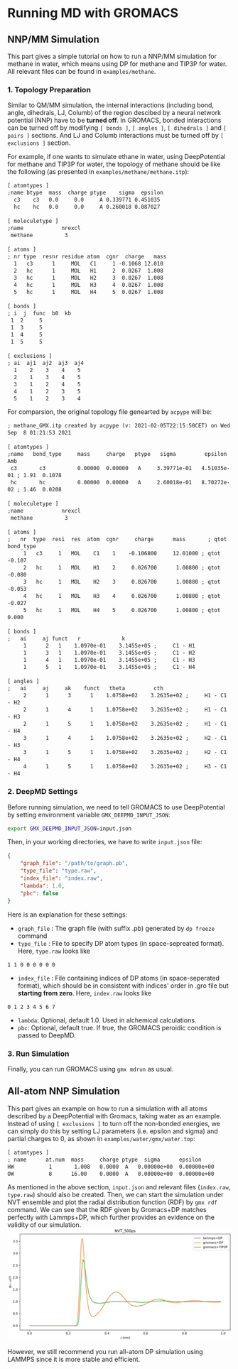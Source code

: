 # Running MD with GROMACS
## NNP/MM Simulation
This part gives a simple tutorial on how to run a NNP/MM simulation for methane in water, which means using DP for methane and TIP3P for water. All relevant files can be found in `examples/methane`.
### 1. Topology Preparation
Similar to QM/MM simulation, the internal interactions (including bond, angle, dihedrals, LJ, Columb) of the region descibed by a neural network potential (NNP) have to be **turned off**. In GROMACS, bonded interactions can be turned off by modifying `[ bonds ]`, `[ angles ]`, `[ dihedrals ]` and `[ pairs ]` sections. And LJ and Columb interactions must be turned off by `[ exclusions ]` section.

For example, if one wants to simulate ethane in water, using DeepPotential for methane and TIP3P for water, the topology of methane should be like the following (as presented in `examples/methane/methane.itp`):
```
[ atomtypes ]
;name btype  mass  charge ptype    sigma  epsilon
  c3    c3   0.0     0.0     A 0.339771 0.451035
  hc    hc   0.0     0.0     A 0.260018 0.087027

[ moleculetype ]
;name            nrexcl
 methane          3

[ atoms ]
; nr type  resnr residue atom  cgnr  charge   mass
  1   c3      1     MOL   C1     1 -0.1068 12.010
  2   hc      1     MOL   H1     2  0.0267  1.008
  3   hc      1     MOL   H2     3  0.0267  1.008
  4   hc      1     MOL   H3     4  0.0267  1.008
  5   hc      1     MOL   H4     5  0.0267  1.008

[ bonds ]
; i  j  func  b0  kb
 1  2     5        
 1  3     5        
 1  4     5        
 1  5     5        

[ exclusions ]
; ai  aj1  aj2  aj3  aj4
  1    2    3    4    5
  2    1    3    4    5
  3    1    2    4    5
  4    1    2    3    5
  5    1    2    3    4
```
For comparsion, the original topology file genearted by `acpype` will be:
```
; methane_GMX.itp created by acpype (v: 2021-02-05T22:15:50CET) on Wed Sep  8 01:21:53 2021

[ atomtypes ]
;name   bond_type     mass     charge   ptype   sigma         epsilon       Amb
 c3       c3          0.00000  0.00000   A     3.39771e-01   4.51035e-01 ; 1.91  0.1078
 hc       hc          0.00000  0.00000   A     2.60018e-01   8.70272e-02 ; 1.46  0.0208

[ moleculetype ]
;name            nrexcl
 methane          3

[ atoms ]
;   nr  type  resi  res  atom  cgnr     charge      mass       ; qtot   bond_type
     1   c3     1   MOL    C1    1    -0.106800     12.01000 ; qtot -0.107
     2   hc     1   MOL    H1    2     0.026700      1.00800 ; qtot -0.080
     3   hc     1   MOL    H2    3     0.026700      1.00800 ; qtot -0.053
     4   hc     1   MOL    H3    4     0.026700      1.00800 ; qtot -0.027
     5   hc     1   MOL    H4    5     0.026700      1.00800 ; qtot 0.000

[ bonds ]
;   ai     aj funct   r             k
     1      2   1    1.0970e-01    3.1455e+05 ;     C1 - H1    
     1      3   1    1.0970e-01    3.1455e+05 ;     C1 - H2    
     1      4   1    1.0970e-01    3.1455e+05 ;     C1 - H3    
     1      5   1    1.0970e-01    3.1455e+05 ;     C1 - H4    

[ angles ]
;   ai     aj     ak    funct   theta         cth
     2      1      3      1    1.0758e+02    3.2635e+02 ;     H1 - C1     - H2    
     2      1      4      1    1.0758e+02    3.2635e+02 ;     H1 - C1     - H3    
     2      1      5      1    1.0758e+02    3.2635e+02 ;     H1 - C1     - H4    
     3      1      4      1    1.0758e+02    3.2635e+02 ;     H2 - C1     - H3    
     3      1      5      1    1.0758e+02    3.2635e+02 ;     H2 - C1     - H4    
     4      1      5      1    1.0758e+02    3.2635e+02 ;     H3 - C1     - H4    
```
### 2. DeepMD Settings
Before running simulation, we need to tell GROMACS to use DeepPotential by setting environment variable `GMX_DEEPMD_INPUT_JSON`:
```bash
export GMX_DEEPMD_INPUT_JSON=input.json
```
Then, in your working directories, we have to write `input.json` file:
```json
{
    "graph_file": "/path/to/graph.pb",
    "type_file": "type.raw",
    "index_file": "index.raw",
    "lambda": 1.0,
    "pbc": false
}
```
Here is an explanation for these settings:
+ `graph_file` : The graph file (with suffix .pb) generated by `dp freeze` command
+ `type_file` : File to specify DP atom types (in space-sepreated format). Here, `type.raw` looks like
```
1 1 0 0 0 0 0 0
```
+ `index_file` : File containing indices of DP atoms (in space-seperated format), which should be in consistent with indices' order in .gro file but **starting from zero**. Here, `index.raw` looks like
```
0 1 2 3 4 5 6 7
```
+ `lambda`: Optional, default 1.0. Used in alchemical calculations.
+ `pbc`: Optional, default true. If true, the GROMACS peroidic condition is passed to DeepMD.

### 3. Run Simulation
Finally, you can run GROMACS using `gmx mdrun` as usual.

## All-atom NNP Simulation
This part gives an example on how to run a simulation with all atoms described by a DeepPotential with Gromacs, taking water as an example. Instead of using `[ exclusions ]` to turn off the non-bonded energies, we can simply do this by setting LJ parameters (i.e. epsilon and sigma) and partial charges to 0, as shown in `examples/water/gmx/water.top`:
```
[ atomtypes ]
; name      at.num  mass     charge ptype  sigma      epsilon
HW           1       1.008   0.0000  A   0.00000e+00  0.00000e+00
OW           8      16.00    0.0000  A   0.00000e+00  0.00000e+00
``` 
As mentioned in the above section, `input.json` and relevant files (`index.raw`, `type.raw`) should also be created. Then, we can start the simulation under NVT ensemble and plot the radial distribution function (RDF) by `gmx rdf` command. We can see that the RDF given by Gromacs+DP matches perfectly with Lammps+DP, which further provides an evidence on the validity of our simulation.
![rdf](../../examples/water/gmx/rdf.png)

However, we still recommend you run all-atom DP simulation using LAMMPS since it is more stable and efficient.